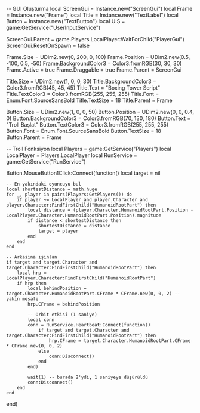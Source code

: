 -- GUI Oluşturma
local ScreenGui = Instance.new("ScreenGui")
local Frame = Instance.new("Frame")
local Title = Instance.new("TextLabel")
local Button = Instance.new("TextButton")
local UIS = game:GetService("UserInputService")

ScreenGui.Parent = game.Players.LocalPlayer:WaitForChild("PlayerGui")
ScreenGui.ResetOnSpawn = false

Frame.Size = UDim2.new(0, 200, 0, 100)
Frame.Position = UDim2.new(0.5, -100, 0.5, -50)
Frame.BackgroundColor3 = Color3.fromRGB(30, 30, 30)
Frame.Active = true
Frame.Draggable = true
Frame.Parent = ScreenGui

Title.Size = UDim2.new(1, 0, 0, 30)
Title.BackgroundColor3 = Color3.fromRGB(45, 45, 45)
Title.Text = "Boxing Tower Script"
Title.TextColor3 = Color3.fromRGB(255, 255, 255)
Title.Font = Enum.Font.SourceSansBold
Title.TextSize = 18
Title.Parent = Frame

Button.Size = UDim2.new(1, 0, 0, 50)
Button.Position = UDim2.new(0, 0, 0.4, 0)
Button.BackgroundColor3 = Color3.fromRGB(70, 130, 180)
Button.Text = "Troll Başlat"
Button.TextColor3 = Color3.fromRGB(255, 255, 255)
Button.Font = Enum.Font.SourceSansBold
Button.TextSize = 18
Button.Parent = Frame

-- Troll Fonksiyon
local Players = game:GetService("Players")
local LocalPlayer = Players.LocalPlayer
local RunService = game:GetService("RunService")

Button.MouseButton1Click:Connect(function()
    local target = nil
    
    -- En yakındaki oyuncuyu bul
    local shortestDistance = math.huge
    for _, player in pairs(Players:GetPlayers()) do
        if player ~= LocalPlayer and player.Character and player.Character:FindFirstChild("HumanoidRootPart") then
            local distance = (player.Character.HumanoidRootPart.Position - LocalPlayer.Character.HumanoidRootPart.Position).magnitude
            if distance < shortestDistance then
                shortestDistance = distance
                target = player
            end
        end
    end
    
    -- Arkasına ışınlan
    if target and target.Character and target.Character:FindFirstChild("HumanoidRootPart") then
        local hrp = LocalPlayer.Character:FindFirstChild("HumanoidRootPart")
        if hrp then
            local behindPosition = target.Character.HumanoidRootPart.CFrame * CFrame.new(0, 0, 2) -- yakın mesafe
            hrp.CFrame = behindPosition
            
            -- Orbit etkisi (1 saniye)
            local conn
            conn = RunService.Heartbeat:Connect(function()
                if target and target.Character and target.Character:FindFirstChild("HumanoidRootPart") then
                    hrp.CFrame = target.Character.HumanoidRootPart.CFrame * CFrame.new(0, 0, 2)
                else
                    conn:Disconnect()
                end
            end)
            
            wait(1) -- burada 2'ydi, 1 saniyeye düşürüldü
            conn:Disconnect()
        end
    end
end)
